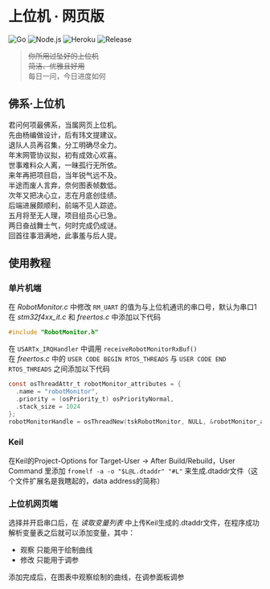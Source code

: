 # 上位机 · 网页版

![Go](https://github.com/scutrobotlab/Robot_Monitor_Web/workflows/Go/badge.svg) ![Node.js](https://github.com/scutrobotlab/Robot_Monitor_Web/workflows/Node.js/badge.svg) ![Heroku](https://github.com/scutrobotlab/Robot_Monitor_Web/workflows/Heroku/badge.svg) ![Release](https://github.com/scutrobotlab/Robot_Monitor_Web/workflows/Release/badge.svg)

>~~你所用过坠好的上位机~~  
>~~简洁、优雅且好用~~  
>每日一问，今日进度如何

## 佛系·上位机

君问何项最佛系，当属网页上位机。  
先由杨编做设计，后有玮文提建议。  
退队人员再召集，分工明确尽全力。  
年末网管协议拟，初有成效心欢喜。  
世事难料众人离，一昧孤行无所依。  
来年再把项目启，当年锐气远不及。  
半途而废人言弃，奈何图表帧数低。  
次年又把决心立，志在月底创佳绩。  
后端进展颇顺利，前端不见人踪迹。  
五月将至无人理，项目组员心已急。  
两日奋战舞士气，何时完成仍成谜。  
回首往事泪满地，此事羞与后人提。  

## 使用教程

### 单片机端
在 *RobotMonitor.c* 中修改 `RM_UART` 的值为与上位机通讯的串口号，默认为串口1  
在 *stm32f4xx_it.c* 和 *freertos.c* 中添加以下代码  
```C
#include "RobotMonitor.h"
```
在 `USARTx_IRQHandler` 中调用 `receiveRobotMonitorRxBuf()`  
在 *freertos.c* 中的 `USER CODE BEGIN RTOS_THREADS` 与 `USER CODE END RTOS_THREADS` 之间添加以下代码  
```C
const osThreadAttr_t robotMonitor_attributes = {
  .name = "robotMonitor",
  .priority = (osPriority_t) osPriorityNormal,
  .stack_size = 1024
};
robotMonitorHandle = osThreadNew(tskRobotMonitor, NULL, &robotMonitor_attributes);
```

### Keil
在Keil的Project-Options for Target-User -> After Build/Rebuild，User Command 里添加 `fromelf -a -o "$L@L.dtaddr" "#L"` 来生成.dtaddr文件（这个文件扩展名是我瞎起的，data address的简称）

### 上位机网页端
选择并开启串口后，在 *读取变量列表* 中上传Keil生成的.dtaddr文件，在程序成功解析变量表之后就可以添加变量，其中：  

* 观察 只能用于绘制曲线  
* 修改 只能用于调参  

添加完成后，在图表中观察绘制的曲线，在调参面板调参  
